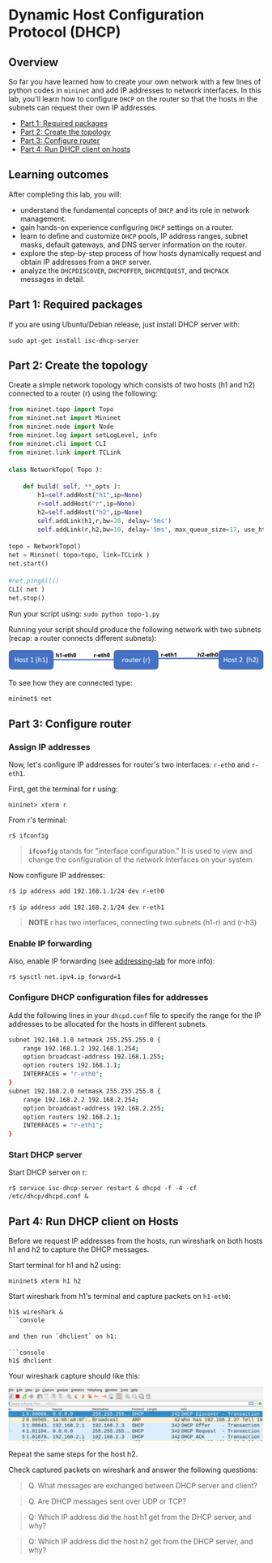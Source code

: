 # Dynamic Host Configuration Protocol (DHCP)

## Overview

So far you have learned how to create your own network with a few lines of python codes in `mininet` and add IP addresses to network interfaces. In this lab, you'll learn how to configure `DHCP` on the router so that the hosts in the subnets can request their own IP addresses. 


* [Part 1: Required packages](#part-1-required-packages)
* [Part 2: Create the topology](#part-2-create-the-topology)
* [Part 3: Configure router](#part-3-configure-router)
* [Part 4: Run DHCP client on hosts](#part-4-run-dhcp-client-on-hosts)



## Learning outcomes

After completing this lab, you will:

* understand the fundamental concepts of `DHCP` and its role in network management.
* gain hands-on experience configuring `DHCP` settings on a router.
* learn to define and customize `DHCP` pools, IP address ranges, subnet masks, default gateways, and DNS server information on the router.
* explore the step-by-step process of how hosts dynamically request and obtain IP addresses from a `DHCP` server.
* analyze the `DHCPDISCOVER`, `DHCPOFFER`, `DHCPREQUEST`, and `DHCPACK` messages in detail.



## Part 1: Required packages

If you are using Ubuntu/Debian release, just install DHCP server with:

`sudo apt-get install isc-dhcp-server`


## Part 2: Create the topology

Create a simple network topology which consists of two hosts (h1 and h2) connected to a router (r) using the following:

```python
from mininet.topo import Topo
from mininet.net import Mininet
from mininet.node import Node
from mininet.log import setLogLevel, info
from mininet.cli import CLI
from mininet.link import TCLink

class NetworkTopo( Topo ):

    def build( self, **_opts ):
        h1=self.addHost("h1",ip=None)
        r=self.addHost("r",ip=None)
        h2=self.addHost("h2",ip=None)
        self.addLink(h1,r,bw=20, delay='5ms')
        self.addLink(r,h2,bw=10, delay='5ms', max_queue_size=17, use_htb=True)

topo = NetworkTopo()
net = Mininet( topo=topo, link=TCLink )
net.start()

#net.pingAll()
CLI( net )
net.stop()

```

Run your script using: `sudo python topo-1.py`

Running your script should produce the following network with two subnets (recap: a router connects different subnets):

![A simple network topology](topo-1.png)

To see how they are connected type: 

```console 
mininet$ net
```

## Part 3: Configure router


### Assign IP addresses

Now, let's configure IP addresses for router's two interfaces: `r-eth0` and `r-eth1`. 

First, get the terminal for r using:

```console
mininet> xterm r
```

From r's terminal:

```console
r$ ifconfig
```

> **`ifconfig`** stands for "interface configuration." It is used to view and change the configuration of the network interfaces on your system.


Now configure IP addresses:

```console
r$ ip address add 192.168.1.1/24 dev r-eth0

r$ ip address add 192.168.2.1/24 dev r-eth1
```

> **NOTE** r has two interfaces, connecting two subnets (h1-r) and (r-h3)


### Enable IP forwarding


Also, enable IP forwarding (see [addressing-lab](https://github.com/safiqul/2410/blob/main/docs/addressing/addressing-forwarding-routing.md) for more info):

```console
r$ sysctl net.ipv4.ip_forward=1
```

### Configure DHCP configuration files for addresses

Add the following lines in your `dhcpd.conf` file to specify the range for the IP addresses to be allocated for the hosts in different subnets.

```sh
subnet 192.168.1.0 netmask 255.255.255.0 {
    range 192.168.1.2 192.168.1.254;
    option broadcast-address 192.168.1.255;
    option routers 192.168.1.1;
    INTERFACES = "r-eth0";
}
subnet 192.168.2.0 netmask 255.255.255.0 {
    range 192.168.2.2 192.168.2.254;
    option broadcast-address 192.168.2.255;
    option routers 192.168.2.1;
    INTERFACES = "r-eth1";
}
```

### Start DHCP server

Start DHCP server on r:

```console
r$ service isc-dhcp-server restart & dhcpd -f -4 -cf /etc/dhcp/dhcpd.conf &
```


## Part 4: Run DHCP client on Hosts

Before we request IP addresses from the hosts, run wireshark on both hosts h1 and h2 to capture
the DHCP messages. 

Start terminal for h1 and h2 using:

```console
mininet$ xterm h1 h2
```

Start wireshark from h1's terminal and capture packets on `h1-eth0`:

```console
h1$ wireshark &
```console

and then run `dhclient` on h1:

```console
h1$ dhclient
```

Your wireshark capture should like this:

![Screenshot](wireshark.png)


Repeat the same steps for the host h2.

Check captured packets on wireshark and answer the following questions:

> Q. What messages are exchanged between DHCP server and client?

> Q. Are DHCP messages sent over UDP or TCP?

> Q: Which IP address did the host h1 get from the DHCP server, and why?

> Q: Which IP address did the host h2 get from the DHCP server, and why?

